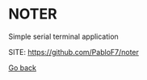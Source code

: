 # NOTER
 
 Simple serial terminal application
 
 SITE: https://github.com/PabloF7/noter

 [Go back](https://portable-linux-apps.github.io/apps.html)
